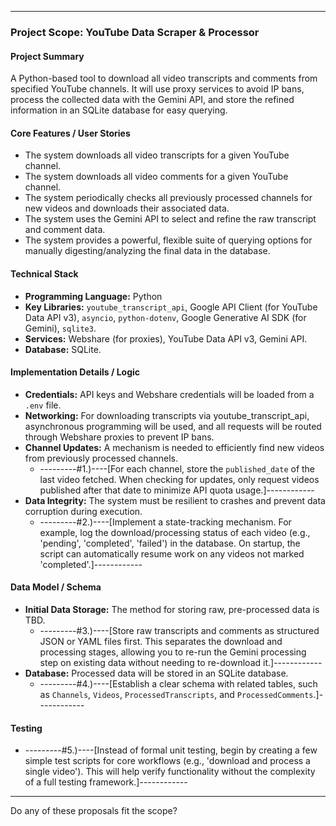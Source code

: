 
***

### **Project Scope: YouTube Data Scraper & Processor**

#### **Project Summary**
A Python-based tool to download all video transcripts and comments from specified YouTube channels. It will use proxy services to avoid IP bans, process the collected data with the Gemini API, and store the refined information in an SQLite database for easy querying.

#### **Core Features / User Stories**
*   The system downloads all video transcripts for a given YouTube channel.
*   The system downloads all video comments for a given YouTube channel.
*   The system periodically checks all previously processed channels for new videos and downloads their associated data.
*   The system uses the Gemini API to select and refine the raw transcript and comment data.
*   The system provides a powerful, flexible suite of querying options for manually digesting/analyzing the final data in the database.

#### **Technical Stack**
*   **Programming Language:** Python
*   **Key Libraries:** `youtube_transcript_api`, Google API Client (for YouTube Data API v3), `asyncio`, `python-dotenv`, Google Generative AI SDK (for Gemini), `sqlite3`.
*   **Services:** Webshare (for proxies), YouTube Data API v3, Gemini API.
*   **Database:** SQLite.

#### **Implementation Details / Logic**
*   **Credentials:** API keys and Webshare credentials will be loaded from a `.env` file.
*   **Networking:** For downloading transcripts via youtube_transcript_api, asynchronous programming will be used, and all requests will be routed through Webshare proxies to prevent IP bans.
*   **Channel Updates:** A mechanism is needed to efficiently find new videos from previously processed channels.
    *   ---------#1.)----[For each channel, store the `published_date` of the last video fetched. When checking for updates, only request videos published after that date to minimize API quota usage.]------------
*   **Data Integrity:** The system must be resilient to crashes and prevent data corruption during execution.
    *   ---------#2.)----[Implement a state-tracking mechanism. For example, log the download/processing status of each video (e.g., 'pending', 'completed', 'failed') in the database. On startup, the script can automatically resume work on any videos not marked 'completed'.]------------

#### **Data Model / Schema**
*   **Initial Data Storage:** The method for storing raw, pre-processed data is TBD.
    *   ---------#3.)----[Store raw transcripts and comments as structured JSON or YAML files first. This separates the download and processing stages, allowing you to re-run the Gemini processing step on existing data without needing to re-download it.]------------
*   **Database:** Processed data will be stored in an SQLite database.
    *   ---------#4.)----[Establish a clear schema with related tables, such as `Channels`, `Videos`, `ProcessedTranscripts`, and `ProcessedComments`.]------------

#### **Testing**
*   ---------#5.)----[Instead of formal unit testing, begin by creating a few simple test scripts for core workflows (e.g., 'download and process a single video'). This will help verify functionality without the complexity of a full testing framework.]------------

***

Do any of these proposals fit the scope?